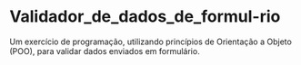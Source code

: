 # Validador_de_dados_de_formul-rio
Um exercício de programação, utilizando princípios de Orientação a Objeto (POO), para validar dados enviados em formulário. 
